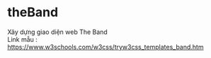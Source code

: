 # theBand
Xây dựng giao diện web The Band <br>
Link mẫu : <a>https://www.w3schools.com/w3css/tryw3css_templates_band.htm</a>